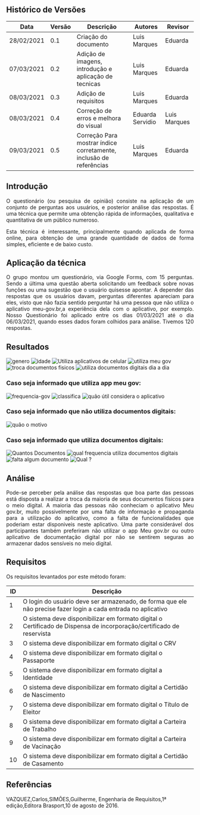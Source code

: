 ## Histórico de Versões

| Data       | Versão | Descrição                                                          | Autores          | Revisor      |
| ---------- | ------ | ------------------------------------------------------------------ | ---------------- | ------------ |
| 28/02/2021 | 0.1    | Criação do documento                                               | Luis Marques     | Eduarda      |
| 07/03/2021 | 0.2    | Adição de imagens, introdução e aplicação de tecnicas              | Luis Marques     | Eduarda      |
| 08/03/2021 | 0.3    | Adição de requisitos                                               | Luis Marques     | Eduarda      |
| 08/03/2021 | 0.4    | Correção de erros e melhora do visual                              | Eduarda Servidio | Luis Marques |
| 09/03/2021 | 0.5    | Correção Para mostrar índice corretamente, inclusão de referências | Luis Marques     | Eduarda      |

## Introdução

<p align="justify">O questionário (ou pesquisa de opinião) consiste na aplicação de um conjunto de perguntas aos usuários, e posterior análise das respostas. É uma técnica que permite uma obtenção rápida de informações, qualitativa e quantitativa de um público numeroso.</p>

<p align="justify">Esta técnica é interessante, principalmente quando aplicada de forma online, para obtenção de uma grande quantidade de dados de forma simples, eficiente e de baixo custo.</p>

## Aplicação da técnica

<p align="justify">O grupo montou um questionário, via Google Forms, com 15 perguntas. Sendo a última uma questão aberta solicitando um feedback sobre novas funções ou uma sugestão que o usuário quisesse apontar. A depender das respostas que os usuários davam, perguntas diferentes apareciam para eles, visto que não fazia sentido perguntar há uma pessoa que não utiliza o aplicativo meu-gov.br,a experiência dela com o aplicativo, por exemplo. Nosso Questionário foi aplicado entre os dias 01/03/2021 até o dia 06/03/2021, quando esses dados foram colhidos para análise. Tivemos 120 respostas.</p>

## Resultados

<img alt="genero" src="../Images_questionario/genero.png" />

<img alt="idade" src="../Images_questionario/idade.png" />

<img alt="Utiliza aplicativos de celular" src="../Images_questionario/usa-aplicativos.png" />

<img alt="utiliza meu gov " src="../Images_questionario/aplicativo-meu-gov.png" />

<img alt="troca documentos fisicos" src="../Images_questionario/trocar-documentos.png" />

<img alt="utiliza documentos digitais dia a dia " src="../Images_questionario/utiliza-documentos.png" />

### Caso seja informado que utiliza app meu gov:

<img alt="frequencia-gov " src="../Images_questionario/frequencia-meugov.png" />

<img alt="classifica  " src="../Images_questionario/como-classifica-sua-experiencia.png" />

<img alt="quão útil considera o aplicativo" src="../Images_questionario/util.png" />

### Caso seja informado que não utiliza documentos digitais:

<img alt="quão o motivo" src="../Images_questionario/nao-utiliza.png" />

### Caso seja informado que utiliza documentos digitais:

<img alt="Quantos Documentos" src="../Images_questionario/quantos-documentos.png" />

<img alt="qual frequencia utiliza documentos digitais" src="../Images_questionario/frequencia-aplicativos.png" />

<img alt="falta algum documento" src="../Images_questionario/sente-falta-documento.png" />

<img alt="Qual ?" src="../Images_questionario/doc-vers-digital.png" />

## Análise

<p align="justify">Pode-se perceber pela análise das respostas que boa parte das pessoas está disposta a realizar a troca da maioria de seus documentos físicos para o meio digital. A maioria das pessoas não conheciam o aplicativo Meu gov.br, muito possivelmente por uma falta de informação e propaganda para a utilização do aplicativo, como a falta de funcionalidades que poderiam estar disponiveis neste aplicativo. Uma parte considerável dos participantes também preferiram não utilizar o app Meu gov.br ou outro aplicativo de documentação digital por não se sentirem seguras ao armazenar dados sensíveis no meio digital.</p>

## Requisitos

Os requisitos levantados por este método foram:

| ID  | Descrição                                                                                                            |
| --- | -------------------------------------------------------------------------------------------------------------------- |
| 1   | O login do usuário deve ser armazenado, de forma que ele não precise fazer login a cada entrada no aplicativo        |
| 2   | O sistema deve disponibilizar em formato digital o Certificado de Dispensa de incorporação/certificado de reservista |
| 3   | O sistema deve disponibilizar em formato digital o CRV                                                               |
| 4   | O sistema deve disponibilizar em formato digital o Passaporte                                                        |
| 5   | O sistema deve disponibilizar em formato digital a Identidade                                                        |
| 6   | O sistema deve disponibilizar em formato digital a Certidão de Nascimento                                            |
| 7   | O sistema deve disponibilizar em formato digital o Título de Eleitor                                                 |
| 8   | O sistema deve disponibilizar em formato digital a Carteira de Trabalho                                              |
| 9   | O sistema deve disponibilizar em formato digital a Carteira de Vacinação                                             |
| 10  | O sistema deve disponibilizar em formato digital a Certidão de Casamento                                             |

## Referências

VAZQUEZ,Carlos,SIMÕES,Guilherme, Engenharia de Requisitos,1ª edição,Editora Brasport,10 de agosto de 2016.
